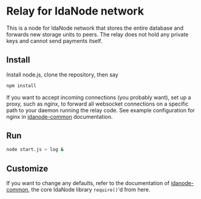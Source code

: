 # Relay for IdaNode network

This is a node for IdaNode network that stores the entire database and forwards new storage units to peers.  The relay does not hold any private keys and cannot send payments itself.

## Install

Install node.js, clone the repository, then say
```sh
npm install
```
If you want to accept incoming connections (you probably want), set up a proxy, such as nginx, to forward all websocket connections on a specific path to your daemon running the relay code.  See example configuration for nginx in [idanode-common](../../../idanode-common) documentation.

## Run
```sh
node start.js > log &
```
## Customize

If you want to change any defaults, refer to the documentation of [idanode-common](../../../idanode-common), the core IdaNode library `require()`'d from here.
